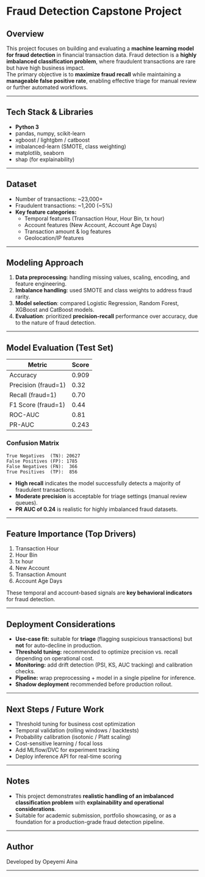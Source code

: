 # Fraud Detection Capstone Project 

## Overview
This project focuses on building and evaluating a **machine learning model for fraud detection** in financial transaction data. Fraud detection is a **highly imbalanced classification problem**, where fraudulent transactions are rare but have high business impact.  
The primary objective is to **maximize fraud recall** while maintaining a **manageable false positive rate**, enabling effective triage for manual review or further automated workflows.

---

## Tech Stack & Libraries
- **Python 3**
- pandas, numpy, scikit-learn
- xgboost / lightgbm / catboost
- imbalanced-learn (SMOTE, class weighting)
- matplotlib, seaborn
- shap (for explainability)

---

## Dataset
- Number of transactions: ~23,000+  
- Fraudulent transactions: ~1,200 (~5%)  
- **Key feature categories:**
  - Temporal features (Transaction Hour, Hour Bin, tx hour)
  - Account features (New Account, Account Age Days)
  - Transaction amount & log features
  - Geolocation/IP features

---

## Modeling Approach
1. **Data preprocessing**: handling missing values, scaling, encoding, and feature engineering.  
2. **Imbalance handling**: used SMOTE and class weights to address fraud rarity.  
3. **Model selection**: compared Logistic Regression, Random Forest, XGBoost and CatBoost models.  
4. **Evaluation**: prioritized **precision-recall** performance over accuracy, due to the nature of fraud detection.

---

## Model Evaluation (Test Set)
| Metric                | Score       |
|------------------------|------------|
| Accuracy              | 0.909      |
| Precision (fraud=1)   | 0.32       |
| Recall (fraud=1)      | 0.70       |
| F1 Score (fraud=1)    | 0.44       |
| ROC-AUC               | 0.81       |
| PR-AUC                | 0.243      |

### Confusion Matrix
```
True Negatives  (TN): 20627
False Positives (FP): 1785
False Negatives (FN):  366
True Positives  (TP):  856
```

- **High recall** indicates the model successfully detects a majority of fraudulent transactions.
- **Moderate precision** is acceptable for triage settings (manual review queues).
- **PR AUC of 0.24** is realistic for highly imbalanced fraud datasets.

---

## Feature Importance (Top Drivers)
1. Transaction Hour  
2. Hour Bin  
3. tx hour  
4. New Account  
5. Transaction Amount  
6. Account Age Days  

These temporal and account-based signals are **key behavioral indicators** for fraud detection.

---

## Deployment Considerations
- **Use-case fit:** suitable for **triage** (flagging suspicious transactions) but **not** for auto-decline in production.  
- **Threshold tuning:** recommended to optimize precision vs. recall depending on operational cost.  
- **Monitoring:** add drift detection (PSI, KS, AUC tracking) and calibration checks.  
- **Pipeline:** wrap preprocessing + model in a single pipeline for inference.  
- **Shadow deployment** recommended before production rollout.

---

## Next Steps / Future Work
- Threshold tuning for business cost optimization  
- Temporal validation (rolling windows / backtests)  
- Probability calibration (isotonic / Platt scaling)  
- Cost-sensitive learning / focal loss  
- Add MLflow/DVC for experiment tracking  
- Deploy inference API for real-time scoring

---

## Notes
- This project demonstrates **realistic handling of an imbalanced classification problem** with **explainability and operational considerations**.  
- Suitable for academic submission, portfolio showcasing, or as a foundation for a production-grade fraud detection pipeline.

---

## Author
Developed by Opeyemi Aina

---
